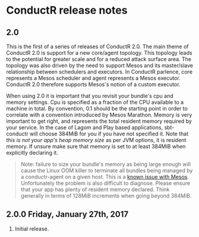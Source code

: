 # ConductR release notes

## 2.0

This is the first of a series of releases of ConductR 2.0. The main theme of ConductR 2.0 is support for a new core/agent topology. This topology leads to the potential for greater scale and for a reduced attack surface area. The topology was also driven by the need to support Mesos and its master/slave relationship between schedulers and executors. In ConductR parlence, core represents a Mesos scheduler and agent represents a Mesos executor. ConductR 2.0 therefore supports Mesos's notion of a custom executor.

When using 2.0 it is important that you revisit your bundle's cpu and memory settings. Cpu is specified as a fraction of the CPU available to a machine in total. By convention, 0.1 should be the starting point in order to correlate with a convention introduced by Mesos Marathon. Memory is very important to get right, and represents the total resident memory required by your service. In the case of Lagom and Play based applications, sbt-conductr will choose 384MiB for you if you have not specified it. Note that *this is not your app's heap memory size* as per JVM options, it is resident memory. If unsure make sure that memory is set to at least 384MiB when explicitly declaring it.

> Note: failure to size your bundle's memory as being large enough will cause the Linux OOM killer to terminate all bundles being managed by a conductr-agent on a given host. This is a [known issue with Mesos](https://issues.apache.org/jira/browse/MESOS-3333#). Unfortunately the problem is also difficult to diagnose. Please ensure that your app has plenty of resident memory declared. Think generally in terms of 128MiB increments when going beyond 384MiB.

## 2.0.0 Friday, January 27th, 2017

1. Initial release.